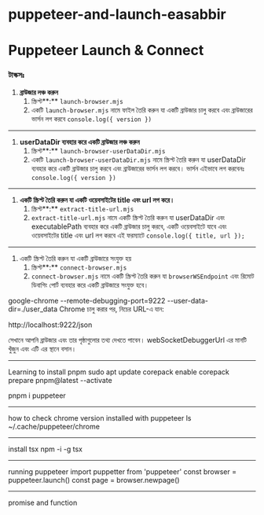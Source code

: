 # puppeteer-and-launch-easabbir

# Puppeteer Launch & Connect

### টাস্কসঃ

1. **ব্রাউজার লঞ্চ করুন**
    1. স্ক্রিপ্ট**:** `launch-browser.mjs` 
    2. একটি `launch-browser.mjs` নামে ফাইল তৈরি করুন যা একটি ব্রাউজার চালু করবে এবং ব্রাউজারের ভার্সন লগ করবে `console.log({ version })`

---

1. **userDataDir ব্যবহার করে একটি ব্রাউজার লঞ্চ করুন**
    1. স্ক্রিপ্ট**:** `launch-browser-userDataDir.mjs` 
    2. একটি `launch-browser-userDataDir.mjs` নামে স্ক্রিপ্ট তৈরি করুন যা userDataDir ব্যবহার করে একটি ব্রাউজার চালু করবে এবং ব্রাউজারের ভার্সন লগ করবে। ভার্সন এইভাবে লগ করবেনঃ `console.log({ version })`

---

1. **একটি স্ক্রিপ্ট তৈরি করুন যা একটি ওয়েবসাইটের title এবং url লগ করে।**
    1. স্ক্রিপ্ট**:** `extract-title-url.mjs` 
    2. `extract-title-url.mjs` নামে একটি স্ক্রিপ্ট তৈরি করুন যা userDataDir এবং executablePath ব্যবহার করে একটি ব্রাউজার চালু করবে, একটি ওয়েবসাইটে যাবে এবং ওয়েবসাইটের title এবং url লগ করবে এই ফরম্যাটে `console.log({ title, url });` 

---

1. একটি স্ক্রিপ্ট তৈরি করুন যা একটি ব্রাউজারে সংযুক্ত হয়
    1. স্ক্রিপ্ট**:** `connect-browser.mjs` 
    2. `connect-browser.mjs` নামে একটি স্ক্রিপ্ট তৈরি করুন যা `browserWSEndpoint` এবং রিমোট ডিবাগিং পোর্ট ব্যবহার করে একটি ব্রাউজারে সংযুক্ত হবে।

google-chrome --remote-debugging-port=9222 --user-data-dir=./user_data
    Chrome চালু করার পর, নিচের URL-এ যান:

http://localhost:9222/json

সেখানে আপনি ব্রাউজার এবং তার পৃষ্ঠাগুলোর তথ্য দেখতে পাবেন। webSocketDebuggerUrl এর মানটি খুঁজুন এবং এটি <your-websocket-id> এর স্থানে বসান।

---
Learning to install pnpm
sudo apt update
corepack enable
corepack prepare pnpm@latest --activate

pnpm i puppeteer

---
how to check chrome version installed with puppeteer
ls ~/.cache/puppeteer/chrome

---
install tsx
npm -i -g tsx

---
running puppeteer
import puppetter from 'puppeteer'
const browser = puppeteer.launch()
const page = browser.newpage()

---
promise and function 